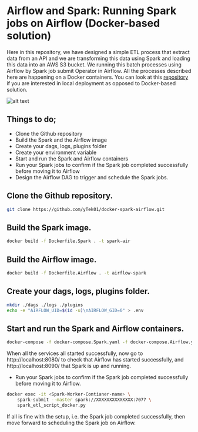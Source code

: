 # Airflow and Spark: Running Spark jobs on Airflow (Docker-based solution)

Here in this repository, we have designed a simple ETL process that extract data from an API and we are transforming this data using Spark and loading this data into an AWS S3 bucket. We running this batch processes using Airflow by Spark job submit Operator in Airflow. All the processes described here are happening on a Docker containers. You can look at this [repository](https://github.com/yTek01/apache-airflow-spark) if you are interested in local deployment as opposed to Docker-based solution. 

![alt text](https://github.com/yTek01/docker-spark-airflow/blob/main/images/index.png)

## Things to do;

*  Clone the Github repository 
*  Build the Spark and the Airflow image
*  Create your dags, logs, plugins folder
*  Create your environment variable
*  Start and run the Spark and Airflow containers 
*  Run your Spark jobs to confirm if the Spark job completed successfully before moving it to Airflow 
*  Design the Airflow DAG to trigger and schedule the Spark jobs.

## Clone the Github repository.
```bash
git clone https://github.com/yTek01/docker-spark-airflow.git
```

## Build the Spark image.
```bash
docker build -f Dockerfile.Spark . -t spark-air
```

## Build the Airflow image.
```bash
docker build -f Dockerfile.Airflow . -t airflow-spark
```

## Create your dags, logs, plugins folder.
```bash
mkdir ./dags ./logs ./plugins
echo -e "AIRFLOW_UID=$(id -u)\nAIRFLOW_GID=0" > .env
```


## Start and run the Spark and Airflow containers.
```bash
docker-compose -f docker-compose.Spark.yaml -f docker-compose.Airflow.yaml up -d
```
When all the services all started successfully, now go to http://localhost:8080/ to check that Airflow has started successfully, and http://localhost:8090/ that Spark is up and running. 


* Run your Spark jobs to confirm if the Spark job completed successfully before moving it to Airflow.

```bash
docker exec -it <Spark-Worker-Contianer-name> \
    spark-submit --master spark://XXXXXXXXXXXXXX:7077 \
    spark_etl_script_docker.py
```

If all is fine with the setup, i.e. the Spark job completed successfully, then move forward to scheduling the Spark job on Airflow. 